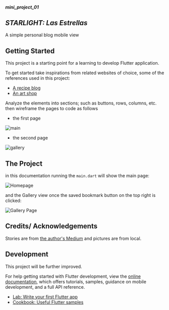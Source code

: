 ##### mini_project_01

## _STARLIGHT: Las Estrellas_
A simple personal blog mobile view

## Getting Started

This project is a starting point for a learning to develop Flutter application.

To get started take inspirations from related websites of choice, some of the references used in this project:
- [A recipe blog](https://bromabakery.com/)
- [An art shop](https://kennedywalsh.com/)

Analyze the elements into sections; such as buttons, rows, columns, etc. then wireframe the pages to code as follows
- the first page

![main](1.png)

- the second page

![gallery](2.png)

## The Project
in this documentation running the ```main.dart``` will show the main page:

![Homepage](image-1.png)

and the Gallery view once the saved bookmark button on the top right is clicked:

![Gallery Page](image.png)

## Credits/ Acknowledgements
Stories are from [the author's Medium](https://medium.com/@torry__Jr/to-withhold-the-stars-4afdcc293449) and pictures are from local.

## Development
This project will be further improved.



For help getting started with Flutter development, view the
[online documentation](https://docs.flutter.dev/), which offers tutorials,
samples, guidance on mobile development, and a full API reference.

- [Lab: Write your first Flutter app](https://docs.flutter.dev/get-started/codelab)
- [Cookbook: Useful Flutter samples](https://docs.flutter.dev/cookbook)